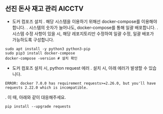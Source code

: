 ## 선진 돈사 재고 관리 AICCTV

- 도커 컴포즈 설치
. 해당 시스템을 이용하기 위해선 docker-compose를 이용해야 합니다.
. 시스템의 숫자가 늘어나도, docker-compose를 통해 일괄 배포합니다.
. 시스템 수정 사항이 있을 시, 해당 레포지토리만 수정하여 일괄 수정, 일괄 배포가 가능하도록 구성합니다.

```
sudo apt install -y python3 python3-pip
sudo pip3 install docker-compose
docker-compose -version # 설치 확인
```

- 도커 컴포즈 설치 시, python request 에러
. 설치 시, 아래 에러가 발생할 수 있습니다.

```
ERROR: docker 7.0.0 has requirement requests>=2.26.0, but you'll have requests 2.22.0 which is incompatible.
```

. 이 때, 아래와 같이 대응해주세요.

```
pip install --upgrade requests
```